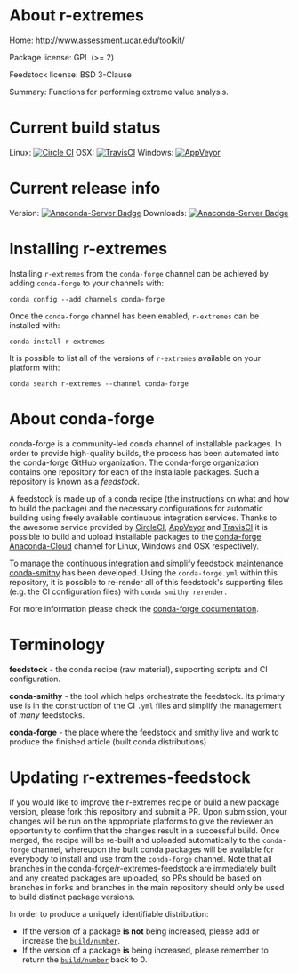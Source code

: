 About r-extremes
================

Home: http://www.assessment.ucar.edu/toolkit/

Package license: GPL (>= 2)

Feedstock license: BSD 3-Clause

Summary: Functions for performing extreme value analysis.



Current build status
====================

Linux: [![Circle CI](https://circleci.com/gh/conda-forge/r-extremes-feedstock.svg?style=shield)](https://circleci.com/gh/conda-forge/r-extremes-feedstock)
OSX: [![TravisCI](https://travis-ci.org/conda-forge/r-extremes-feedstock.svg?branch=master)](https://travis-ci.org/conda-forge/r-extremes-feedstock)
Windows: [![AppVeyor](https://ci.appveyor.com/api/projects/status/github/conda-forge/r-extremes-feedstock?svg=True)](https://ci.appveyor.com/project/conda-forge/r-extremes-feedstock/branch/master)

Current release info
====================
Version: [![Anaconda-Server Badge](https://anaconda.org/conda-forge/r-extremes/badges/version.svg)](https://anaconda.org/conda-forge/r-extremes)
Downloads: [![Anaconda-Server Badge](https://anaconda.org/conda-forge/r-extremes/badges/downloads.svg)](https://anaconda.org/conda-forge/r-extremes)

Installing r-extremes
=====================

Installing `r-extremes` from the `conda-forge` channel can be achieved by adding `conda-forge` to your channels with:

```
conda config --add channels conda-forge
```

Once the `conda-forge` channel has been enabled, `r-extremes` can be installed with:

```
conda install r-extremes
```

It is possible to list all of the versions of `r-extremes` available on your platform with:

```
conda search r-extremes --channel conda-forge
```


About conda-forge
=================

conda-forge is a community-led conda channel of installable packages.
In order to provide high-quality builds, the process has been automated into the
conda-forge GitHub organization. The conda-forge organization contains one repository
for each of the installable packages. Such a repository is known as a *feedstock*.

A feedstock is made up of a conda recipe (the instructions on what and how to build
the package) and the necessary configurations for automatic building using freely
available continuous integration services. Thanks to the awesome service provided by
[CircleCI](https://circleci.com/), [AppVeyor](http://www.appveyor.com/)
and [TravisCI](https://travis-ci.org/) it is possible to build and upload installable
packages to the [conda-forge](https://anaconda.org/conda-forge)
[Anaconda-Cloud](http://docs.anaconda.org/) channel for Linux, Windows and OSX respectively.

To manage the continuous integration and simplify feedstock maintenance
[conda-smithy](http://github.com/conda-forge/conda-smithy) has been developed.
Using the ``conda-forge.yml`` within this repository, it is possible to re-render all of
this feedstock's supporting files (e.g. the CI configuration files) with ``conda smithy rerender``.

For more information please check the [conda-forge documentation](https://conda-forge.org/docs/).

Terminology
===========

**feedstock** - the conda recipe (raw material), supporting scripts and CI configuration.

**conda-smithy** - the tool which helps orchestrate the feedstock.
                   Its primary use is in the construction of the CI ``.yml`` files
                   and simplify the management of *many* feedstocks.

**conda-forge** - the place where the feedstock and smithy live and work to
                  produce the finished article (built conda distributions)


Updating r-extremes-feedstock
=============================

If you would like to improve the r-extremes recipe or build a new
package version, please fork this repository and submit a PR. Upon submission,
your changes will be run on the appropriate platforms to give the reviewer an
opportunity to confirm that the changes result in a successful build. Once
merged, the recipe will be re-built and uploaded automatically to the
`conda-forge` channel, whereupon the built conda packages will be available for
everybody to install and use from the `conda-forge` channel.
Note that all branches in the conda-forge/r-extremes-feedstock are
immediately built and any created packages are uploaded, so PRs should be based
on branches in forks and branches in the main repository should only be used to
build distinct package versions.

In order to produce a uniquely identifiable distribution:
 * If the version of a package **is not** being increased, please add or increase
   the [``build/number``](http://conda.pydata.org/docs/building/meta-yaml.html#build-number-and-string).
 * If the version of a package **is** being increased, please remember to return
   the [``build/number``](http://conda.pydata.org/docs/building/meta-yaml.html#build-number-and-string)
   back to 0.